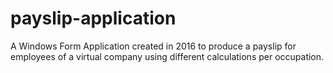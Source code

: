 # payslip-application
A Windows Form Application created in 2016 to produce a payslip for employees of a virtual company using different calculations per occupation.
